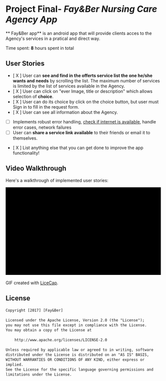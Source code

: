 # Project Final- *Fay&Ber Nursing Care Agency App*

** Fay&Ber app** is an android app that will provide clients acces to the Agency's services in a pratical and direct way.

Time spent: **8** hours spent in total

## User Stories

* [ X ] User can **see and find in the offerts service list the one he/she wants and needs** by scrolling the list. The maximum number of services is limited by the list of services available in the Agency.
* [ X ] User can click on "ever Image, title or description" which allows selection of **choice**.
* [ X ] User can do its choice by click on the choice button, but user must Sign in to fill in the request form.
* [ X ] User can see all information about the Agency.
* [ ] Implements robust error handling, [check if internet is available](http://guides.codepath.com/android/Sending-and-Managing-Network-Requests#checking-for-network-connectivity), handle error cases, network failures
* [ ] User can **share a service link available** to their friends or email it to themselves.

* [ X ] List anything else that you can get done to improve the app functionality!

## Video Walkthrough

Here's a walkthrough of implemented user stories:

<img src="Fay&Bergif.gif" />

GIF created with [LiceCap](http://www.cockos.com/licecap/).

## License

    Copyright [2017] [Fay&Ber]

    Licensed under the Apache License, Version 2.0 (the "License");
    you may not use this file except in compliance with the License.
    You may obtain a copy of the License at

        http://www.apache.org/licenses/LICENSE-2.0

    Unless required by applicable law or agreed to in writing, software
    distributed under the License is distributed on an "AS IS" BASIS,
    WITHOUT WARRANTIES OR CONDITIONS OF ANY KIND, either express or implied.
    See the License for the specific language governing permissions and
    limitations under the License.

